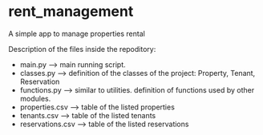 # rent_management
A simple app to manage properties rental 


Description of the files inside the repoditory:

- main.py --> main running script. 
- classes.py --> definition of the classes of the project: Property, Tenant, Reservation
- functions.py --> similar to utilities. definition of functions used by other modules. 
- properties.csv --> table of the listed properties
- tenants.csv --> table of the listed tenants
- reservations.csv --> table of the listed reservations
